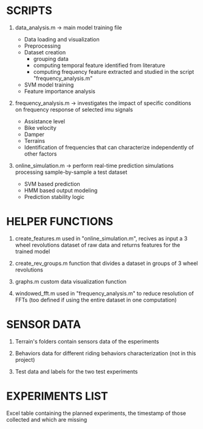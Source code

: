 # SCRIPTS
1) data_analysis.m -> main model training file 
	- Data loading and visualization
	- Preprocessing
	- Dataset creation
		+ grouping data
		+ computing temporal feature identified from literature
		+ computing frequency feature extracted and studied in the script "frequency_analysis.m"
	- SVM model training
	- Feature importance analysis

2) frequency_analysis.m -> investigates the impact of specific conditions on frequency response of selected imu signals
	- Assistance level 
	- Bike velocity
	- Damper 
	- Terrains
	- Identification of frequencies that can characterize independently of other factors

3) online_simulation.m -> perform real-time prediction simulations processing sample-by-sample a test dataset
	- SVM based prediction
	- HMM based output modeling
	- Prediction stability logic

# HELPER FUNCTIONS
1) create_features.m
	used in "online_simulation.m", recives as input a 3 wheel revolutions dataset of raw data and returns features for the trained model

2) create_rev_groups.m
	function that divides a dataset in groups of 3 wheel revolutions

3) graphs.m
	custom data visualization function

4) windowed_fft.m
	used in "frequency_analysis.m" to reduce resolution of FFTs (too defined if using the entire dataset in one computation) 

# SENSOR DATA
1) Terrain's folders
	contain sensors data of the esperiments

2) Behaviors 
	data for different riding behaviors characterization (not in this project)

3) Test 
	data and labels for the two test experiments

# EXPERIMENTS LIST
Excel table containing the planned experiments, the timestamp of those collected and which are missing